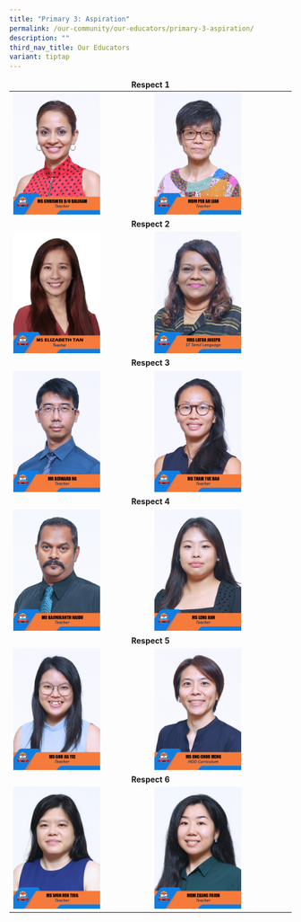 ```yaml
---
title: "Primary 3: Aspiration"
permalink: /our-community/our-educators/primary-3-aspiration/
description: ""
third_nav_title: Our Educators
variant: tiptap
---
```

<table>
<thead>
  <tr>
		<td colspan="2"><center><b>Respect 1</b></center></td>
  </tr>
</thead>
<tbody>
  <tr>
    <td><img src="/images/Teaching%20Staff/2023_ms%20chrisnita%20d_o%20baliram.jpg" style="width:65%"></td>
    <td><img src="/images/Teaching%20Staff/2023_mdm%20peh%20ah%20lian.jpg" style="width:65%"> </td>
  </tr>
  <tr>
    <td colspan="2"><center><b>Respect 2</b></center></td>
  </tr>
  <tr>
    <td><img src="/images/Teaching%20Staff/2023_ms%20elizabeth%20tan.jpg" style="width:65%"></td>
    <td><img src="/images/Teaching%20Staff/2023_mrs%20latha%20joseph.jpg" style="width:65%"> </td>
  </tr>
  <tr>
    <td colspan="2"><center><b>Respect 3</b></center></td>
  </tr>
  <tr>
    <td><img src="/images/Teaching%20Staff/2023_mr%20bernard%20ng.jpg" style="width:65%"></td>
    <td><img src="/images/Teaching%20Staff/2023_ms%20tham%20yue%20hao.jpg" style="width:65%"> </td>
  </tr>
  <tr>
    <td colspan="2"><center><b>Respect 4</b></center></td>
  </tr>
  <tr>
		<td><img src="/images/Teaching%20Staff/2023_mr%20rajinikanth%20naidu.jpg" style="width:65%"></td>
		<td><img src="/images/Teaching%20Staff/2023_ms%20leng%20han.jpg" style="width:65%"></td>
  </tr>
  <tr>
    <td colspan="2"><center><b>Respect 5</b></center></td>
  </tr>
  <tr>
    <td><img src="/images/Teaching%20Staff/2023_ms%20goh%20jia%20yee.jpg" style="width:65%"> </td>
    <td><img src="/images/Teaching%20Staff/2023_ms%20ong%20chor%20meng.jpg" style="width:65%"></td>
  </tr>
  <tr>
    <td colspan="2"><center><b>Respect 6</b></center></td>
  </tr>
  <tr>
    <td><img src="/images/Teaching%20Staff/2023_ms%20won%20min%20ting.jpg" style="width:65%"> </td>
    <td><img src="/images/Teaching%20Staff/2023_mdm%20zhang%20fujun.jpg" style="width:65%"> </td>
  </tr>
</tbody>
</table>